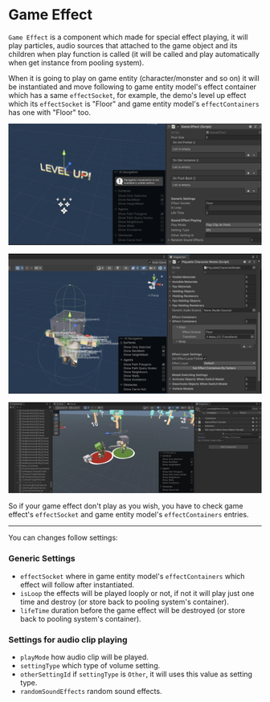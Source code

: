 # Game Effect

`Game Effect` is a component which made for special effect playing, it will play particles, audio sources that attached to the game object and its children 
when play function is called (it will be called and play automatically when get instance from pooling system).

When it is going to play on game entity (character/monster and so on)
it will be instantiated and move following to game entity model's effect container which has a same `effectSocket`, 
for example, the demo's level up effect which its `effectSocket` is "Floor" and game entity model's `effectContainers` has one with "Floor" too.

![](../images/177/1.png)

![](../images/177/2.png)

![](../images/177/3.png)

So if your game effect don't play as you wish, you have to check game effect's `effectSocket` and game entity model's `effectContainers` entries.

* * *

You can changes follow settings:

### Generic Settings
- `effectSocket` where in game entity model's `effectContainers` which effect will follow after instantiated.
- `isLoop` the effects will be played looply or not, if not it will play just one time and destroy (or store back to pooling system's container).
- `lifeTime` duration before the game effect will be destroyed (or store back to pooling system's container).

### Settings for audio clip playing
- `playMode` how audio clip will be played.
- `settingType` which type of volume setting.
- `otherSettingId` if `settingType` is `Other`, it will uses this value as setting type.
- `randomSoundEffects` random sound effects.